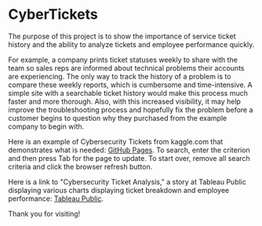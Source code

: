 # CyberTickets

The purpose of this project is to show the importance of service ticket history and the ability to analyze tickets and employee performance quickly.

For example, a company prints ticket statuses weekly to share with the team so sales reps are informed about technical problems their accounts are experiencing.  The only way to track the history of a problem is to compare these weekly reports, which is cumbersome and time-intensive.  A simple site with a searchable ticket history would make this process much faster and more thorough.  Also, with this increased visibility, it may help improve the troubleshooting process and hopefully fix the problem before a customer begins to question why they purchased from the example company to begin with.  

Here is an example of Cybersecurity Tickets from kaggle.com that demonstrates what is needed:  [GitHub Pages](https://mshideler.github.io/CyberTickets/).  To search, enter the criterion and then press Tab for the page to update.  To start over, remove all search criteria and click the browser refresh button.

Here is a link to "Cybersecurity Ticket Analysis," a story at Tableau Public displaying various charts displaying ticket breakdown and employee performance:  [Tableau Public](https://public.tableau.com/app/profile/marisa.shideler/viz/CyberTickets/CybersecurityStory?publish=yes).

Thank you for visiting!
